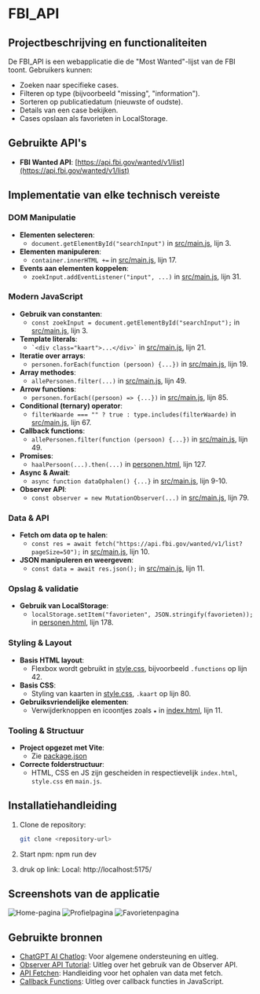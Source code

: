 # FBI_API

## Projectbeschrijving en functionaliteiten
De FBI_API is een webapplicatie die de "Most Wanted"-lijst van de FBI toont. Gebruikers kunnen:
- Zoeken naar specifieke cases.
- Filteren op type (bijvoorbeeld "missing", "information").
- Sorteren op publicatiedatum (nieuwste of oudste).
- Details van een case bekijken.
- Cases opslaan als favorieten in LocalStorage.

## Gebruikte API's
- **FBI Wanted API**: [https://api.fbi.gov/wanted/v1/list](https://api.fbi.gov/wanted/v1/list)

## Implementatie van elke technisch vereiste

### DOM Manipulatie
- **Elementen selecteren**: 
  - `document.getElementById("searchInput")` in [src/main.js](src/main.js), lijn 3.
- **Elementen manipuleren**: 
  - `container.innerHTML +=` in [src/main.js](src/main.js), lijn 17.
- **Events aan elementen koppelen**: 
  - `zoekInput.addEventListener("input", ...)` in [src/main.js](src/main.js), lijn 31.

### Modern JavaScript
- **Gebruik van constanten**: 
  - `const zoekInput = document.getElementById("searchInput");` in [src/main.js](src/main.js), lijn 3.
- **Template literals**: 
  - `` `<div class="kaart">...</div>` `` in [src/main.js](src/main.js), lijn 21.
- **Iteratie over arrays**: 
  - `personen.forEach(function (persoon) {...})` in [src/main.js](src/main.js), lijn 19.
- **Array methodes**: 
  - `allePersonen.filter(...)` in [src/main.js](src/main.js), lijn 49.
- **Arrow functions**: 
  - `personen.forEach((persoon) => {...})` in [src/main.js](src/main.js), lijn 85.
- **Conditional (ternary) operator**: 
  - `filterWaarde === "" ? true : type.includes(filterWaarde)` in [src/main.js](src/main.js), lijn 67.
- **Callback functions**: 
  - `allePersonen.filter(function (persoon) {...})` in [src/main.js](src/main.js), lijn 49.
- **Promises**: 
  - `haalPersoon(...).then(...)` in [personen.html](personen.html), lijn 127.
- **Async & Await**: 
  - `async function dataOphalen() {...}` in [src/main.js](src/main.js), lijn 9-10.
- **Observer API**: 
  - `const observer = new MutationObserver(...)` in [src/main.js](src/main.js), lijn 79.

### Data & API
- **Fetch om data op te halen**: 
  - `const res = await fetch("https://api.fbi.gov/wanted/v1/list?pageSize=50");` in [src/main.js](src/main.js), lijn 10.
- **JSON manipuleren en weergeven**: 
  - `const data = await res.json();` in [src/main.js](src/main.js), lijn 11.

### Opslag & validatie
- **Gebruik van LocalStorage**: 
  - `localStorage.setItem("favorieten", JSON.stringify(favorieten));` in [personen.html](personen.html), lijn 178.

### Styling & Layout
- **Basis HTML layout**: 
  - Flexbox wordt gebruikt in [style.css](/src/style.css), bijvoorbeeld `.functions` op lijn 42.
- **Basis CSS**: 
  - Styling van kaarten in [style.css](/src/style.css), `.kaart` op lijn 80.
- **Gebruiksvriendelijke elementen**: 
  - Verwijderknoppen en icoontjes zoals `★` in [index.html](/index.html), lijn 11.

### Tooling & Structuur
- **Project opgezet met Vite**: 
  - Zie [package.json](/package.json)
- **Correcte folderstructuur**: 
  - HTML, CSS en JS zijn gescheiden in respectievelijk `index.html`, `style.css` en `main.js`.

## Installatiehandleiding
1. Clone de repository:
   ```bash
   git clone <repository-url>

2. Start npm:
npm run dev

3. druk op link:
Local:   http://localhost:5175/


## Screenshots van de applicatie
![Home-pagina](/public/images/home.png)
![Profielpagina](/public/images/profiel.png)
![Favorietenpagina](/public/images/favorieten.png)

## Gebruikte bronnen
- [ChatGPT AI Chatlog](https://chatgpt.com/share/682f8ff1-5bcc-800b-aa66-d1baed8c859e): Voor algemene ondersteuning en uitleg.
- [Observer API Tutorial](https://youtu.be/Mi4EF9K87aM?si=B_45wBP63iDa3M_3): Uitleg over het gebruik van de Observer API.
- [API Fetchen](https://youtu.be/37vxWr0WgQk?si=TYaTehjtcKOfnTz7): Handleiding voor het ophalen van data met fetch.
- [Callback Functions](https://youtu.be/i2SPq-nb3NQ?si=pnPME0M6WeEacQIT): Uitleg over callback functies in JavaScript.